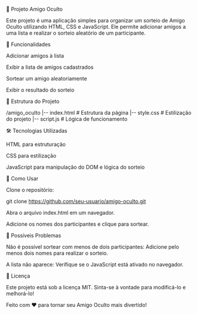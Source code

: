 🎁 Projeto Amigo Oculto

Este projeto é uma aplicação simples para organizar um sorteio de Amigo Oculto utilizando HTML, CSS e JavaScript. Ele permite adicionar amigos a uma lista e realizar o sorteio aleatório de um participante.

🚀 Funcionalidades

Adicionar amigos à lista

Exibir a lista de amigos cadastrados

Sortear um amigo aleatoriamente

Exibir o resultado do sorteio

📂 Estrutura do Projeto

/amigo_oculto
|-- index.html  # Estrutura da página
|-- style.css   # Estilização do projeto
|-- script.js   # Lógica de funcionamento

🛠 Tecnologias Utilizadas

HTML para estruturação

CSS para estilização

JavaScript para manipulação do DOM e lógica do sorteio

📌 Como Usar

Clone o repositório:

git clone https://github.com/seu-usuario/amigo-oculto.git

Abra o arquivo index.html em um navegador.

Adicione os nomes dos participantes e clique para sortear.

🐞 Possíveis Problemas

Não é possível sortear com menos de dois participantes: Adicione pelo menos dois nomes para realizar o sorteio.

A lista não aparece: Verifique se o JavaScript está ativado no navegador.

📄 Licença

Este projeto está sob a licença MIT. Sinta-se à vontade para modificá-lo e melhorá-lo!

Feito com ❤️ para tornar seu Amigo Oculto mais divertido!
